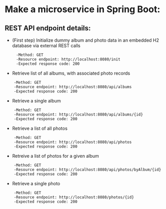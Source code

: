 # Make a microservice in Spring Boot:

## REST API endpoint details:

- (First step) Initialize dummy album and photo data in an embedded H2 database via external REST calls
```
     -Method: GET
     -Resource endpoint: http://localhost:8080/init
     -Expected response code: 200
```

- Retrieve list of all albums, with associated photo records
```
    -Method: GET
    -Resource endpoint: http://localhost:8080/api/albums
    -Expected response code: 200
```

- Retrieve a single album
```
    -Method: GET
    -Resource endpoint: http://localhost:8080/api/albums/{id}
    -Expected response code: 200
```

- Retrieve a list of all photos
```
    -Method: GET
    -Resource endpoint: http://localhost:8080/api/photos
    -Expected response code: 200
```

- Retreive a list of photos for a given album
```
    -Method: GET
    -Resource endpoint: http://localhost:8080/api/photos/byAlbum/{id}
    -Expected response code: 200
```
- Retrieve a single photo
```
    -Method: GET
    -Resource endpoint: http://localhost:8080/photos/{id}
    -Expected response code: 200
```